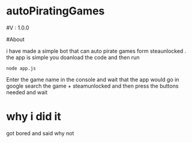 # autoPiratingGames

#V : 1.0.0

#About

i have made a simple bot that can auto pirate games form steaunlocked . the app is simple you doanload the code and then run 

```
node app.js
```
Enter the game name in the console and wait that the app would go in google search the game + steamunlocked and then press the buttons needed and wait

# why i did it 

got bored and said why not 
